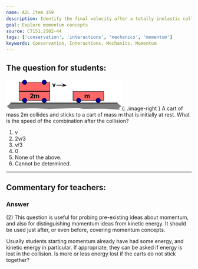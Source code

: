 ```yaml
---
name: A2L Item 159
description: Identify the final velocity after a totally inelastic collision.
goal: Explore momentum concepts
source: CT151.2S02-44
tags: ['conservation', 'interactions', 'mechanics', 'momentum']
keywords: Conservation, Interactions, Mechanics, Momentum
---
```


## The question for students:

![Item159_fig1.gif](../images/Item159_fig1.gif){: .image-right } A cart
of mass 2m collides and sticks to a cart of mass m that is initially at
rest. What is the speed of the combination after the collision?

1. v
2. 2v/3
3. v/3
4. 0
5. None of the above.
6. Cannot be determined.


<hr/>

## Commentary for teachers:

### Answer 

(2) This question is useful for probing pre-existing ideas about
momentum, and also for distinguishing momentum ideas from kinetic
energy. It should be used just after, or even before, covering momentum
concepts.

Usually students starting momentum already have had some energy, and
kinetic energy in particular. If appropriate, they can be asked if
energy is lost in the collision. Is more or less energy lost if the
carts do not stick together?
